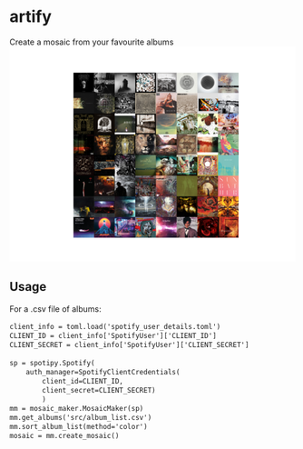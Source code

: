 # artify
Create a mosaic from your favourite albums
![example](example.png)

## Usage
For a .csv file of albums:

```
client_info = toml.load('spotify_user_details.toml')
CLIENT_ID = client_info['SpotifyUser']['CLIENT_ID']
CLIENT_SECRET = client_info['SpotifyUser']['CLIENT_SECRET']

sp = spotipy.Spotify(
    auth_manager=SpotifyClientCredentials(
        client_id=CLIENT_ID,
        client_secret=CLIENT_SECRET)
        )
mm = mosaic_maker.MosaicMaker(sp)
mm.get_albums('src/album_list.csv')
mm.sort_album_list(method='color')
mosaic = mm.create_mosaic()
```